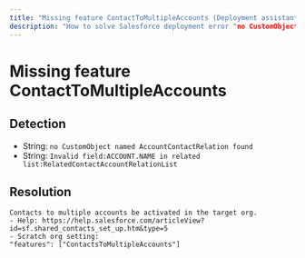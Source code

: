 ```yaml
---
title: "Missing feature ContactToMultipleAccounts (Deployment assistant)"
description: "How to solve Salesforce deployment error "no CustomObject named AccountContactRelation found""
---
```

<!-- markdownlint-disable MD013 -->
# Missing feature ContactToMultipleAccounts

## Detection

- String: `no CustomObject named AccountContactRelation found`
- String: `Invalid field:ACCOUNT.NAME in related list:RelatedContactAccountRelationList`

## Resolution

```shell
Contacts to multiple accounts be activated in the target org.
- Help: https://help.salesforce.com/articleView?id=sf.shared_contacts_set_up.htm&type=5
- Scratch org setting:
"features": ["ContactsToMultipleAccounts"]
```
